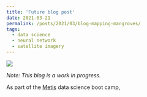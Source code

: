 ```yaml
---
title: 'Future blog post'
date: 2021-03-21
permalink: /posts/2021/03/blog-mapping-mangroves/
tags:
  - data science
  - neural network
  - satellite imagery
---
```


![](/images/mangrove_project_blog/Mangrove1.png)


*Note: This blog is a work in progress.*

As part of the [Metis](https://www.thisismetis.com/) data science boot camp,






